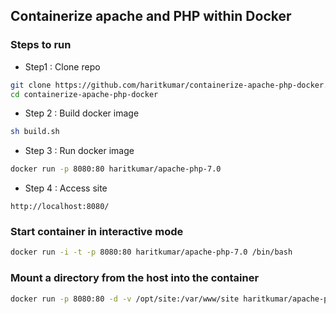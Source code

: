 ## Containerize apache and PHP within Docker

### Steps to run
- Step1 : Clone repo
```sh
git clone https://github.com/haritkumar/containerize-apache-php-docker.git
cd containerize-apache-php-docker
```

- Step 2 : Build docker image 
```sh
sh build.sh
```

- Step 3 : Run docker image
```sh
docker run -p 8080:80 haritkumar/apache-php-7.0
```

- Step 4 : Access site

`http://localhost:8080/`

### Start container in interactive mode
```sh
docker run -i -t -p 8080:80 haritkumar/apache-php-7.0 /bin/bash
```

### Mount a directory from the host into the container
```sh
docker run -p 8080:80 -d -v /opt/site:/var/www/site haritkumar/apache-php-7.0
```